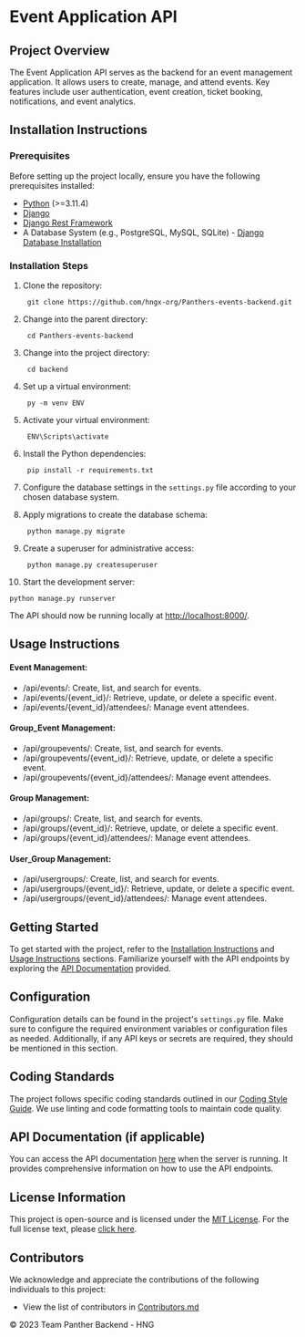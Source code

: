 # Event Application API

## Project Overview

The Event Application API serves as the backend for an event management application. It allows users to create, manage, and attend events. Key features include user authentication, event creation, ticket booking, notifications, and event analytics.

## Installation Instructions

### Prerequisites

Before setting up the project locally, ensure you have the following prerequisites installed:

- [Python](https://www.python.org/downloads/) (>=3.11.4)
- [Django](https://www.djangoproject.com/download/)
- [Django Rest Framework](https://www.django-rest-framework.org/#installation)
- A Database System (e.g., PostgreSQL, MySQL, SQLite) - [Django Database Installation](https://www.djangoproject.com/download/#database-installation)

### Installation Steps

1. Clone the repository:

        git clone https://github.com/hngx-org/Panthers-events-backend.git


2. Change into the parent directory:

        cd Panthers-events-backend


3. Change into the project directory:

        cd backend


4. Set up a virtual environment:

        py -m venv ENV


5. Activate your virtual environment:

        ENV\Scripts\activate


6. Install the Python dependencies:

        pip install -r requirements.txt


7. Configure the database settings in the `settings.py` file according to your chosen database system.


8. Apply migrations to create the database schema:

        python manage.py migrate


9. Create a superuser for administrative access:

        python manage.py createsuperuser


10. Start the development server: 
 ```
 python manage.py runserver
 ```

The API should now be running locally at [http://localhost:8000/](http://localhost:8000/).

## Usage Instructions


#### Event Management:

- /api/events/: Create, list, and search for events.
- /api/events/{event_id}/: Retrieve, update, or delete a specific event.
- /api/events/{event_id}/attendees/: Manage event attendees.

#### Group_Event Management:

- /api/groupevents/: Create, list, and search for events.
- /api/groupevents/{event_id}/: Retrieve, update, or delete a specific event.
- /api/groupevents/{event_id}/attendees/: Manage event attendees.

#### Group Management:

- /api/groups/: Create, list, and search for events.
- /api/groups/{event_id}/: Retrieve, update, or delete a specific event.
- /api/groups/{event_id}/attendees/: Manage event attendees.

#### User_Group Management:

- /api/usergroups/: Create, list, and search for events.
- /api/usergroups/{event_id}/: Retrieve, update, or delete a specific event.
- /api/usergroups/{event_id}/attendees/: Manage event attendees.


## Getting Started

To get started with the project, refer to the [Installation Instructions](#installation-instructions) and [Usage Instructions](#usage-instructions) sections. Familiarize yourself with the API endpoints by exploring the [API Documentation](documentation.md) provided.

## Configuration

Configuration details can be found in the project's `settings.py` file. Make sure to configure the required environment variables or configuration files as needed. Additionally, if any API keys or secrets are required, they should be mentioned in this section.

## Coding Standards

The project follows specific coding standards outlined in our [Coding Style Guide](#coding-standards). We use linting and code formatting tools to maintain code quality.

## API Documentation (if applicable)

You can access the API documentation [here](https://octopus-app-nax2o.ondigitalocean.app/) when the server is running. It provides comprehensive information on how to use the API endpoints.

## License Information

This project is open-source and is licensed under the [MIT License](LICENSE). For the full license text, please [click here](LICENSE).

## Contributors

We acknowledge and appreciate the contributions of the following individuals to this project:

- View the list of contributors in [Contributors.md](CONTRIBUTORS.md)

&copy; 2023 Team Panther Backend - HNG
